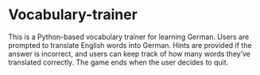 # Vocabulary-trainer
This is a Python-based vocabulary trainer for learning German. Users are prompted to translate English words into German. Hints are provided if the answer is incorrect, and users can keep track of how many words they’ve translated correctly. The game ends when the user decides to quit.
